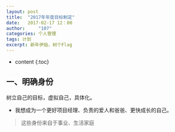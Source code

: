 ```yaml
---
layout: post
title:  "2017年年度目标制定"
date:   2017-02-17 12：00
author:     "107"
categories: 个人管理
tags: 计划
excerpt: 新年伊始，树个Flag
---
```


* content
{:toc}

## 一、明确身份
树立自己的目标，虚拟自己，具体化。
- 我想成为一个更好项目经理、负责的爱人和爸爸、更快成长的自己。
>这些身份来自于事业、生活家庭

